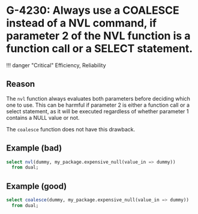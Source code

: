 # G-4230: Always use a COALESCE instead of a NVL command, if parameter 2 of the NVL function is a function call or a SELECT statement.

!!! danger "Critical"
    Efficiency, Reliability

## Reason

The `nvl` function always evaluates both parameters before deciding which one to use. This can be harmful if parameter 2 is either a function call or a select statement, as it will be executed regardless of whether parameter 1 contains a NULL value or not.

The `coalesce` function does not have this drawback.


## Example (bad)

```sql
select nvl(dummy, my_package.expensive_null(value_in => dummy))
  from dual;
```

## Example (good)

```sql
select coalesce(dummy, my_package.expensive_null(value_in => dummy))
  from dual;
```
